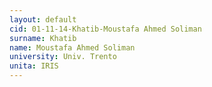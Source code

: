 ```yaml
---
layout: default 
cid: 01-11-14-Khatib-Moustafa Ahmed Soliman
surname: Khatib
name: Moustafa Ahmed Soliman
university: Univ. Trento
unita: IRIS
---
```

